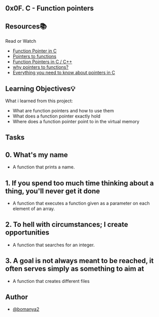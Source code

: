 ## 0x0F. C - Function pointers


## Resources📚
   Read or Watch

 - [Function Pointer in C](https://alx-intranet.hbtn.io/rltoken/yt8Q9jxzT_gyRAvnNkAgkw)
 - [Pointers to functions](https://alx-intranet.hbtn.io/rltoken/wP-yWvo9IqbcQsywMmh_iQ)
 - [Function Pointers in C / C++](https://alx-intranet.hbtn.io/rltoken/dAN27S1yyBPeBa8RGfvPNA)
 - [why pointers to functions?](https://alx-intranet.hbtn.io/rltoken/1vvWpH9Ux8axOLc9jPWcMw)
 - [Everything you need to know about pointers in C](https://alx-intranet.hbtn.io/rltoken/G_0lQzs4LAd1e5tKhNMPiw)


## Learning Objectives💡

What i learned from this project:

- What are function pointers and how to use them
- What does a function pointer exactly hold
- Where does a function pointer point to in the virtual memory


## Tasks

## 0. What's my name
- A function that prints a name.
## 1. If you spend too much time thinking about a thing, you'll never get it done
- A function that executes a function given as a parameter on each element of an array.
## 2. To hell with circumstances; I create opportunities
- A function that searches for an integer.
## 3. A goal is not always meant to be reached, it often serves simply as something to aim at
- A function that creates different files


## Author
- [@bomanya2](https://www.github.com/bomanya2)
